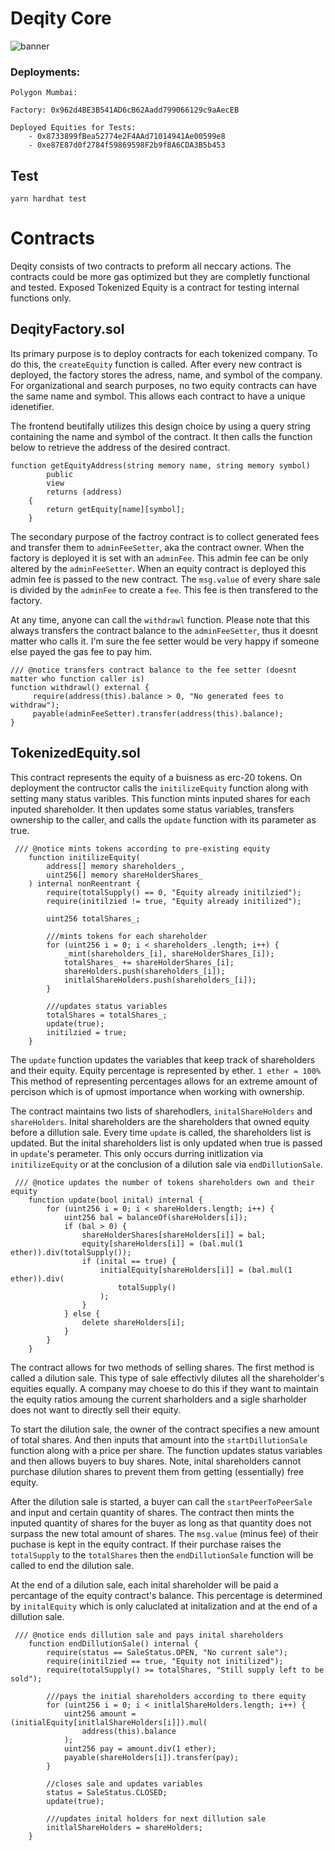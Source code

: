 # Deqity Core
![banner](https://user-images.githubusercontent.com/108776533/185813055-c8151606-34c7-46f4-8229-bfac05caf27c.png)

### Deployments:

```
Polygon Mumbai:

Factory: 0x962d4BE3B541AD6cB62Aadd799066129c9aAecEB

Deployed Equities for Tests: 
    - 0x8733899fBea52774e2F4AAd71014941Ae00599e8
    - 0xe87E87d0f2784f59869598F2b9f8A6CDA3B5b453
```

## Test

```
yarn hardhat test
```

# Contracts
Deqity consists of two contracts to preform all neccary actions. The contracts could be more gas optimized but they are completly functional and tested. Exposed Tokenized Equity is a contract for testing internal functions only.

## DeqityFactory.sol
Its primary purpose is to deploy contracts for each tokenized company. To do this, the  ```createEquity```  function is called. After every new contract is deployed, the factory stores the adress, name, and symbol of the company. For organizational and search purposes, no two equity contracts can have the same name and symbol. This allows each contract to have a unique idenetifier. 

The frontend beutifally utilizes this design choice by using a query string containing the name and symbol of the contract. It then calls the function below to retrieve the address of the desired contract.

```solidity
function getEquityAddress(string memory name, string memory symbol)
        public
        view
        returns (address)
    {
        return getEquity[name][symbol];
    }
```
The secondary purpose of the factroy contract is to collect generated fees and transfer them to ```adminFeeSetter```, aka the contract owner. When the factory is deployed it is set with an ```adminFee```. This admin fee can be only altered by the ```adminFeeSetter```. When an equity contract is deployed this admin fee is passed to the new contract. The ```msg.value``` of every share sale is divided by the ```adminFee``` to create a ```fee```. This fee is then transfered to the factory. 

At any time, anyone can call the ```withdrawl``` function. Please note that this always transfers the contract balance to the ```adminFeeSetter```, thus it doesnt matter who calls it. I'm sure the fee setter would be very happy if someone else payed the gas fee to pay him. 

```solidity
/// @notice transfers contract balance to the fee setter (doesnt matter who function caller is)
function withdrawl() external {
     require(address(this).balance > 0, "No generated fees to withdraw");
     payable(adminFeeSetter).transfer(address(this).balance);
}
```

## TokenizedEquity.sol
This contract represents the equity of a buisness as erc-20 tokens. On deployment the contructor calls the ```initilizeEquity``` function along with setting many status varibles. This function mints inputed shares for each inputed shareholder. It then updates some status variables, transfers ownership to the caller, and calls the ```update``` function with its parameter as true. 

```solidity
 /// @notice mints tokens according to pre-existing equity
    function initilizeEquity(
        address[] memory shareholders_,
        uint256[] memory shareHolderShares_
    ) internal nonReentrant {
        require(totalSupply() == 0, "Equity already initilzied");
        require(initilzied != true, "Equity already initilized");

        uint256 totalShares_;

        ///mints tokens for each shareholder
        for (uint256 i = 0; i < shareholders_.length; i++) {
            _mint(shareholders_[i], shareHolderShares_[i]);
            totalShares_ += shareHolderShares_[i];
            shareHolders.push(shareholders_[i]);
            initlalShareHolders.push(shareholders_[i]);
        }

        ///updates status variables
        totalShares = totalShares_;
        update(true);
        initilzied = true;
    }
  ```
The ```update``` function updates the variables that keep track of shareholders and their equity. Equity percentage is represented by ether. ```1 ether = 100%``` This method of representing percentages allows for an extreme amount of percison which is of upmost importance when working with ownership. 

The contract maintains two lists of sharehodlers, ```initalShareHolders``` and ```shareHolders```. Inital shareholders are the shareholders that owned equity before a dillution sale. Every time ```update``` is called, the shareholders list is updated. But the inital shareholders list is only updated when true is passed in ```update```'s perameter. This only occurs durring initlization via ```initilizeEquity``` or at the conclusion of a dilution sale via ```endDillutionSale```.

```solidity
 /// @notice updates the number of tokens shareholders own and their equity
    function update(bool inital) internal {
        for (uint256 i = 0; i < shareHolders.length; i++) {
            uint256 bal = balanceOf(shareHolders[i]);
            if (bal > 0) {
                shareHolderShares[shareHolders[i]] = bal;
                equity[shareHolders[i]] = (bal.mul(1 ether)).div(totalSupply());
                if (inital == true) {
                    initialEquity[shareHolders[i]] = (bal.mul(1 ether)).div(
                        totalSupply()
                    );
                }
            } else {
                delete shareHolders[i];
            }
        }
    }
```
The contract allows for two methods of selling shares. The first method is called a dilution sale. This type of sale effectivly dilutes all the shareholder's equities equally. A company may choese to do this if they want to maintain the equity ratios amoung the current sharholders and a sigle sharholder does not want to directly sell their equity. 

To start the dilution sale, the owner of the contract specifies a new amount of total shares. And then inputs that amount into the ```startDillutionSale``` function along with a price per share. The function updates status variables and then allows buyers to buy shares. Note, inital shareholders cannot purchase dilution shares to prevent them from getting (essentially) free equity.

After the dilution sale is started, a buyer can call the ```startPeerToPeerSale``` and input and certain quantity of shares. The contract then mints the inputed quantity of shares for the buyer as long as that quantity does not surpass the new total amount of shares. The ```msg.value``` (minus fee) of their puchase is kept in the equity contract. If their purchase raises the ```totalSupply``` to the ```totalShares``` then the ```endDillutionSale``` function will be called to end the dilution sale.

At the end of a dilution sale, each inital shareholder will be paid a percantage of the equity contract's balance. This percentage is determined by ```initalEquity``` which is only caluclated at initalization and at the end of a dillution sale.

```solidity 
 /// @notice ends dillution sale and pays inital shareholders
    function endDillutionSale() internal {
        require(status == SaleStatus.OPEN, "No current sale");
        require(initilzied == true, "Equity not initilized");
        require(totalSupply() >= totalShares, "Still supply left to be sold");

        ///pays the initial shareholders according to there equity
        for (uint256 i = 0; i < initlalShareHolders.length; i++) {
            uint256 amount = (initialEquity[initlalShareHolders[i]]).mul(
                address(this).balance
            );
            uint256 pay = amount.div(1 ether);
            payable(shareHolders[i]).transfer(pay);
        }

        //closes sale and updates variables
        status = SaleStatus.CLOSED;
        update(true);

        ///updates inital holders for next dillution sale
        initlalShareHolders = shareHolders;
    }
```
